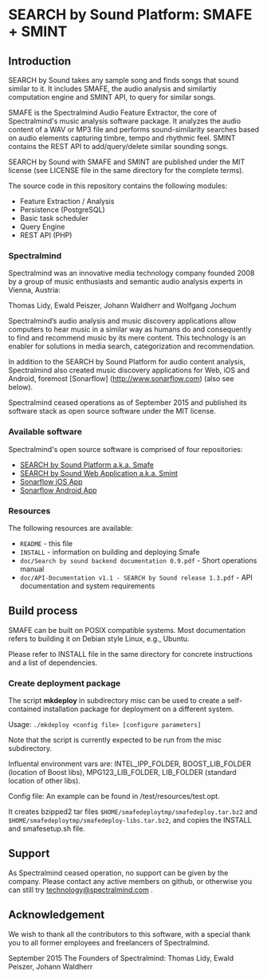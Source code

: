 # SEARCH by Sound Platform: SMAFE + SMINT

## Introduction

SEARCH by Sound takes any sample song and finds songs that sound similar to it.
It includes SMAFE, the audio analysis and similartiy computation engine and SMINT API, to query for similar songs.

SMAFE is the Spectralmind Audio Feature Extractor, the core of Spectralmind's music analysis software package. 
It analyzes the audio content of a WAV or MP3 file and performs sound-similarity searches based on audio elements capturing timbre, tempo and rhythmic feel. SMINT contains the REST API to add/query/delete similar sounding songs. 

SEARCH by Sound with SMAFE and SMINT are published under the MIT license (see LICENSE file in the same directory for the complete terms).

The source code in this repository contains the following modules:
* Feature Extraction / Analysis
* Persistence (PostgreSQL)
* Basic task scheduler
* Query Engine
* REST API (PHP)

### Spectralmind

Spectralmind was an innovative media technology company founded 2008 by a group of music enthusiasts and semantic audio analysis experts in Vienna, Austria:

Thomas Lidy, Ewald Peiszer, Johann Waldherr and Wolfgang Jochum

Spectralmind’s audio analysis and music discovery applications allow computers to hear music in a similar way as humans do and consequently to find and recommend music by its mere content. This technology is an enabler for solutions in media search, categorization and recommendation.

In addition to the SEARCH by Sound Platform for audio content analysis, Spectralmind also created music discovery applications for Web, iOS and Android, foremost [Sonarflow] (http://www.sonarflow.com) (also see below).

Spectralmind ceased operations as of September 2015 and published its software stack as open source software under the MIT license.

### Available software

Spectralmind's open source software is comprised of four repositories:

* [SEARCH by Sound Platform a.k.a. Smafe](https://www.github.com/spectralmind/smafe)
* [SEARCH by Sound Web Application a.k.a. Smint](https://www.github.com/spectralmind/smint)
* [Sonarflow iOS App](https://www.github.com/spectralmind/sonarflow-ios)
* [Sonarflow Android App](https://www.github.com/spectralmind/sonarflow-android)

### Resources

The following resources are available:

* `README` - this file
* `INSTALL` - information on building and deploying Smafe
* `doc/Search by sound backend documentation 0.9.pdf` - Short operations manual
* `doc/API-Documentation v1.1 - SEARCH by Sound release 1.3.pdf` - API documentation and system requirements

## Build process

SMAFE can be built on POSIX compatible systems. Most documentation refers to building it on Debian style Linux, e.g., Ubuntu.

Please refer to INSTALL file in the same directory for concrete instructions and a list of dependencies.

### Create deployment package

The script **mkdeploy** in subdirectory misc can be used to create a self-contained installation package for deployment on a different system.

Usage: `./mkdeploy <config file> [configure parameters]`

Note that the script is currently expected to be run from the misc subdirectory.

Influental environment vars are: INTEL_IPP_FOLDER, BOOST_LIB_FOLDER (location of Boost libs), MPG123_LIB_FOLDER, LIB_FOLDER (standard location of other libs).

Config file: 
An example can be found in /test/resources/test.opt. 

It creates bzipped2 tar files `$HOME/smafedeploytmp/smafedeploy.tar.bz2` and `$HOME/smafedeploytmp/smafedeploy-libs.tar.bz2`, and copies the INSTALL and smafesetup.sh file.

## Support

As Spectralmind ceased operation, no support can be given by the company. Please contact any active members on github, or otherwise you can still try technology@spectralmind.com .

## Acknowledgement

We wish to thank all the contributors to this software, with a special thank you to all former employees and freelancers of Spectralmind.

September 2015
The Founders of Spectralmind: Thomas Lidy, Ewald Peiszer, Johann Waldherr 



